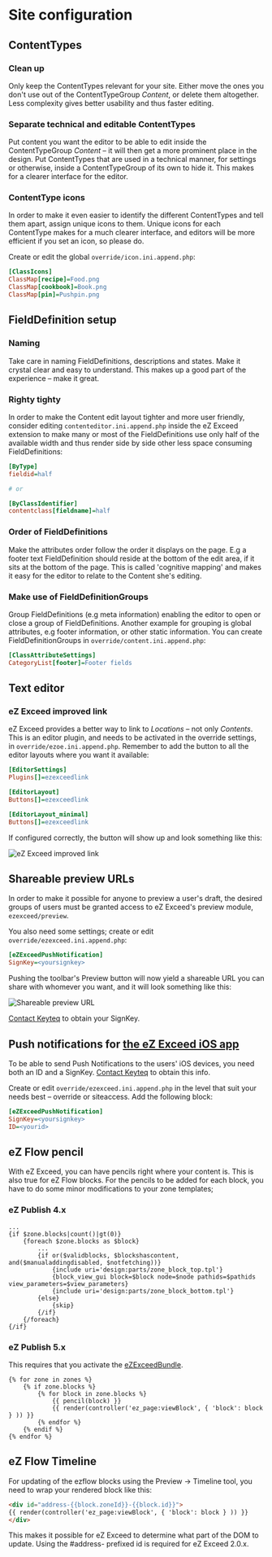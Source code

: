 Site configuration
==================

## <a id="site-configuration-content-types" href="#site-configuration-content-types"></a> ContentTypes

### Clean up

Only keep the ContentTypes relevant for your site. Either move the ones you don't use out of the ContentTypeGroup *Content*, or delete them altogether. Less complexity gives better usability and thus faster editing.

### Separate technical and editable ContentTypes

Put content you want the editor to be able to edit inside the ContentTypeGroup *Content* – it will then get a more prominent place in the design. Put ContentTypes that are used in a technical manner, for settings or otherwise, inside a ContentTypeGroup of its own to hide it. This makes for a clearer interface for the editor.

### ContentType icons

In order to make it even easier to identify the different ContentTypes and tell them apart, assign unique icons to them. Unique icons for each ContentType makes for a much clearer interface, and editors will be more efficient if you set an icon, so please do.

Create or edit the global `override/icon.ini.append.php`:

```ini
[ClassIcons]
ClassMap[recipe]=Food.png
ClassMap[cookbook]=Book.png
ClassMap[pin]=Pushpin.png
```

<!-- [Full overview of the available icons](src/03/01-icons-available.md). -->

## <a id="site-configuration-field-definition-setup" href="#site-configuration-field-definition-setup"></a> FieldDefinition setup

### Naming

Take care in naming FieldDefinitions, descriptions and states. Make it crystal clear and easy to understand. This makes up a good part of the experience – make it great.

### Righty tighty

In order to make the Content edit layout tighter and more user friendly, consider editing `contenteditor.ini.append.php` inside the eZ Exceed extension to make many or most of the FieldDefinitions use only half of the available width and thus render side by side other less space consuming FieldDefinitions:

```ini
[ByType]
fieldid=half

# or

[ByClassIdentifier]
contentclass[fieldname]=half
```

### Order of FieldDefinitions

Make the attributes order follow the order it displays on the page. E.g a footer text FieldDefinition should reside at the bottom of the edit area, if it sits at the bottom of the page. This is called 'cognitive mapping' and makes it easy for the editor to relate to the Content she's editing.

### Make use of FieldDefinitionGroups

Group FieldDefinitions (e.g meta information) enabling the editor to open or close a group of FieldDefinitions. Another example for grouping is global attributes, e.g footer information, or other static information. You can create FieldDefinitionGroups in `override/content.ini.append.php`:

```ini
[ClassAttributeSettings]
CategoryList[footer]=Footer fields
```

## <a id="site-configuration-text-editor" href="#site-configuration-text-editor"></a> Text editor

### eZ Exceed improved link

eZ Exceed provides a better way to link to *Locations* – not only *Contents*. This is an editor plugin, and needs to be activated in the override settings, in `override/ezoe.ini.append.php`. Remember to add the button to all the editor layouts where you want it available:

```ini
[EditorSettings]
Plugins[]=ezexceedlink

[EditorLayout]
Buttons[]=ezexceedlink

[EditorLayout_minimal]
Buttons[]=ezexceedlink
```

If configured correctly, the button will show up and look something like this:

<img src="assets/img/02-improved-link.png" alt="eZ Exceed improved link">

## <a id="site-configuration-preview-url" href="#site-configuration-preview-url"></a> Shareable preview URLs

In order to make it possible for anyone to preview a user's draft, the desired groups of users must be granted access to eZ Exceed's preview module, `ezexceed/preview`.

You also need some settings; create or edit `override/ezexceed.ini.append.php`:

```ini
[eZExceedPushNotification]
SignKey=<yoursignkey>
```

Pushing the toolbar's Preview button will now yield a shareable URL you can share with whomever you want, and it will look something like this:

<img src="assets/img/03-shareable-preview-url.png" alt="Shareable preview URL">

[Contact Keyteq](mailto:support@keyteq.no "Send email to support@keyteq.no") to obtain your SignKey.

## <a id="site-configuration-push-notifications" href="#site-configuration-push-notifications"></a> Push notifications for [the eZ Exceed iOS app](https://itunes.apple.com/app/id567405821 "Exceed at iTunes App Store")

To be able to send Push Notifications to the users' iOS devices, you need both an ID and a SignKey. [Contact Keyteq](mailto:support@keyteq.no "Send email to support@keyteq.no") to obtain this info.

Create or edit `override/ezexceed.ini.append.php` in the level that suit your needs best – override or siteaccess. Add the following block:

```ini
[eZExceedPushNotification]
SignKey=<yoursignkey>
ID=<yourid>
```

## <a id="site-configuration-ezflow-pencil" href="#ite-configuration-ezflow-pencil"></a> eZ Flow pencil

With eZ Exceed, you can have pencils right where your content is. This is also true for eZ Flow blocks. For the pencils to be added for each block, you have to do some minor modifications to your zone templates;

### eZ Publish 4.x

```smarty
...
{if $zone.blocks|count()|gt(0)}
    {foreach $zone.blocks as $block}
        ...
        {if or($validblocks, $blockshascontent, and($manualaddingdisabled, $notfetching))}
            {include uri='design:parts/zone_block_top.tpl'}
            {block_view_gui block=$block node=$node pathids=$pathids view_parameters=$view_parameters}
            {include uri='design:parts/zone_block_bottom.tpl'}
        {else}
            {skip}
        {/if}
    {/foreach}
{/if}
```

### eZ Publish 5.x

This requires that you activate the <a href="https://github.com/KeyteqLabs/eZExceedBundle">eZExceedBundle</a>.

```twig
{% for zone in zones %}
    {% if zone.blocks %}
        {% for block in zone.blocks %}
            {{ pencil(block) }}
            {{ render(controller('ez_page:viewBlock', { 'block': block } )) }}
        {% endfor %}
    {% endif %}
{% endfor %}
```

## <a id="site-configuration-ezflow-timeline" href="site-configuration-ezflow-timeline"></a> eZ Flow Timeline

For updating of the ezflow blocks using the Preview -> Timeline tool, you need to wrap your rendered block like this:

```html
<div id="address-{{block.zoneId}}-{{block.id}}">
{{ render(controller('ez_page:viewBlock', { 'block': block } )) }}
</div>
```

This makes it possible for eZ Exceed to determine what part of the DOM to update.
Using the #address- prefixed id is required for eZ Exceed 2.0.x.
